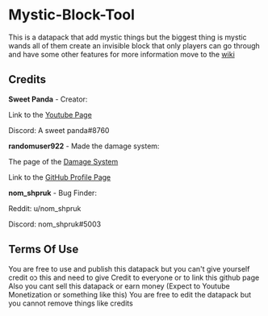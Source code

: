 # Mystic-Block-Tool
This is a datapack that add mystic things but the biggest thing is mystic wands all of them create an invisible block that only players can go through and have some other features
for more information move to the [wiki](https://github.com/hhuucckk588/Mystic-Block-Tool/wiki)





## Credits
**Sweet Panda** - Creator:

Link to the [Youtube Page](https://www.youtube.com/channel/UCwGmKyLd7WoCUoDMjFgiePg)

Discord: A sweet panda#8760


**randomuser922** - Made the damage system:

The page of the [Damage System](https://github.com/randomuser922/player-health-editor-minecraft)

Link to the [GitHub Profile Page](https://github.com/randomuser922)


**nom_shpruk** - Bug Finder:

Reddit: u/nom_shpruk

Discord: nom_shpruk#5003



## Terms Of Use
You are free to use and publish this datapack but you can't give yourself credit oכ this and need to give Credit to everyone or to link this github page
Also you cant sell this datapack or earn money (Expect to Youtube Monetization or something like this)
You are free to edit the datapack but you cannot remove things like credits
